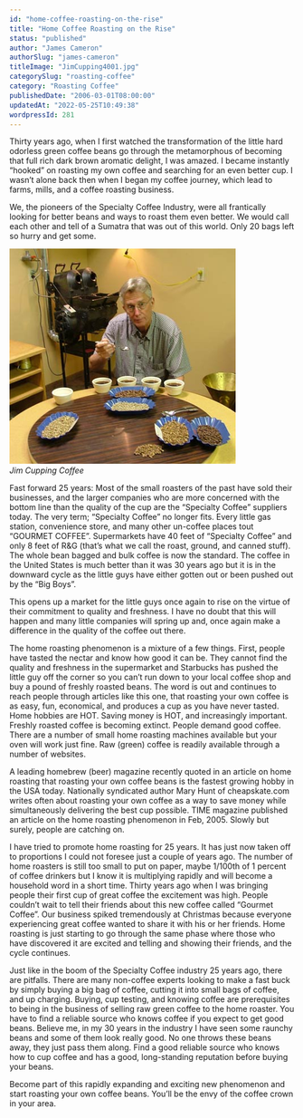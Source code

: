 ```yaml
---
id: "home-coffee-roasting-on-the-rise"
title: "Home Coffee Roasting on the Rise"
status: "published"
author: "James Cameron"
authorSlug: "james-cameron"
titleImage: "JimCupping4001.jpg"
categorySlug: "roasting-coffee"
category: "Roasting Coffee"
publishedDate: "2006-03-01T08:00:00"
updatedAt: "2022-05-25T10:49:38"
wordpressId: 281
---
```


Thirty years ago, when I first watched the transformation of the little hard odorless green coffee beans go through the metamorphous of becoming that full rich dark brown aromatic delight, I was amazed. I became instantly “hooked” on roasting my own coffee and searching for an even better cup. I wasn’t alone back then when I began my coffee journey, which lead to farms, mills, and a coffee roasting business.

We, the pioneers of the Specialty Coffee Industry, were all frantically looking for better beans and ways to roast them even better. We would call each other and tell of a Sumatra that was out of this world. Only 20 bags left so hurry and get some.

![JimCupping400](JimCupping4001.jpg)  
*Jim Cupping Coffee*

Fast forward 25 years: Most of the small roasters of the past have sold their businesses, and the larger companies who are more concerned with the bottom line than the quality of the cup are the “Specialty Coffee” suppliers today. The very term; “Specialty Coffee” no longer fits. Every little gas station, convenience store, and many other un-coffee places tout “GOURMET COFFEE”. Supermarkets have 40 feet of “Specialty Coffee” and only 8 feet of R&G (that’s what we call the roast, ground, and canned stuff). The whole bean bagged and bulk coffee is now the standard. The coffee in the United States is much better than it was 30 years ago but it is in the downward cycle as the little guys have either gotten out or been pushed out by the “Big Boys”.

This opens up a market for the little guys once again to rise on the virtue of their commitment to quality and freshness. I have no doubt that this will happen and many little companies will spring up and, once again make a difference in the quality of the coffee out there.

The home roasting phenomenon is a mixture of a few things. First, people have tasted the nectar and know how good it can be. They cannot find the quality and freshness in the supermarket and Starbucks has pushed the little guy off the corner so you can’t run down to your local coffee shop and buy a pound of freshly roasted beans. The word is out and continues to reach people through articles like this one, that roasting your own coffee is as easy, fun, economical, and produces a cup as you have never tasted. Home hobbies are HOT. Saving money is HOT, and increasingly important. Freshly roasted coffee is becoming extinct. People demand good coffee. There are a number of small home roasting machines available but your oven will work just fine. Raw (green) coffee is readily available through a number of websites.

A leading homebrew (beer) magazine recently quoted in an article on home roasting that roasting your own coffee beans is the fastest growing hobby in the USA today. Nationally syndicated author Mary Hunt of cheapskate.com writes often about roasting your own coffee as a way to save money while simultaneously delivering the best cup possible. TIME magazine published an article on the home roasting phenomenon in Feb, 2005. Slowly but surely, people are catching on.

I have tried to promote home roasting for 25 years. It has just now taken off to proportions I could not foresee just a couple of years ago. The number of home roasters is still too small to put on paper, maybe 1/100th of 1 percent of coffee drinkers but I know it is multiplying rapidly and will become a household word in a short time. Thirty years ago when I was bringing people their first cup of great coffee the excitement was high. People couldn’t wait to tell their friends about this new coffee called “Gourmet Coffee”. Our business spiked tremendously at Christmas because everyone experiencing great coffee wanted to share it with his or her friends. Home roasting is just starting to go through the same phase where those who have discovered it are excited and telling and showing their friends, and the cycle continues.

Just like in the boom of the Specialty Coffee industry 25 years ago, there are pitfalls. There are many non-coffee experts looking to make a fast buck by simply buying a big bag of coffee, cutting it into small bags of coffee, and up charging. Buying, cup testing, and knowing coffee are prerequisites to being in the business of selling raw green coffee to the home roaster. You have to find a reliable source who knows coffee if you expect to get good beans. Believe me, in my 30 years in the industry I have seen some raunchy beans and some of them look really good. No one throws these beans away, they just pass them along. Find a good reliable source who knows how to cup coffee and has a good, long-standing reputation before buying your beans.

Become part of this rapidly expanding and exciting new phenomenon and start roasting your own coffee beans. You’ll be the envy of the coffee crown in your area.
